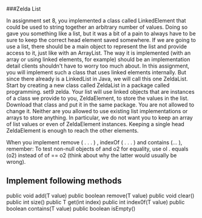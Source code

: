 
###Zelda List	

In assignment set 8, you implemented a class called LinkedElement that could be used to string together an arbitrary number of values. Doing so gave you something like a list, but it was a bit of a pain to always have to be sure to keep the correct head element saved somewhere. If we are going to use a list, there should be a main object to represent the list and provide access to it, just like with an ArrayList. The way it is implemented (with an array or using linked elements, for example) should be an implementation detail clients shouldn't have to worry too much about.
In this assignment, you will implement such a class that uses linked elements internally. But since there already is a LinkedList in Java, we will call this one ZeldaList.
Start by creating a new class called ZeldaList in a package called programming. set9 zelda. Your list will use linked objects that are instances of a class we provide to you, ZeldaElement, to store the values in the list. Download that class and put it in the same package. You are not allowed to change it. Neither are you allowed to use existing list implementations or arrays to store anything. In particular, we do not want you to keep an array of list values or even of ZeldaElement instances. Keeping a single head ZeldaElement is enough to reach the other elements.

When you implement remove ( . . . ) , indexOf ( . . . ) and contains (... ), remember: To test non-null objects of and o2 for equality, use ol . equals (o2) instead of of == o2 (think about why the latter would usually be wrong).
## Implement following methods
public  void add(T value)
public  boolean remove(T value) 
public  void  clear() 
public  int  size() 
public  T get(int  index) 
public  int  index0f(T value) 
public boolean  contains(T value)
public boolean  isEmpty()
